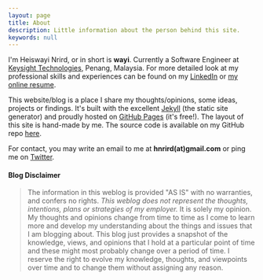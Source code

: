 ```yaml
---
layout: page
title: About
description: Little information about the person behind this site.
keywords: null
---
```


I'm Heiswayi Nrird, or in short is **wayi**. Currently a Software Engineer at [Keysight Technologies](http://www.keysight.com), Penang, Malaysia. For more detailed look at my professional skills and experiences can be found on my [LinkedIn](https://my.linkedin.com/in/nrird) or [my online resume](http://heiswayi.github.io/resume).

This website/blog is a place I share my thoughts/opinions, some ideas, projects or findings. It's built with the excellent [Jekyll](http://jekyllrb.com) (the static site generator) and proudly hosted on [GitHub Pages](https://pages.github.com/) (it's free!). The layout of this site is hand-made by me. The source code is available on my GitHub repo [here](http://github.com/heiswayi/heiswayi.github.io).

For contact, you may write an email to me at **hnrird(at)gmail.com** or ping me on [Twitter](https://twitter.com/HeiswayiNrird).

#### Blog Disclaimer

> The information in this weblog is provided "AS IS" with no warranties, and confers no rights. *This weblog does not represent the thoughts, intentions, plans or strategies of my employer.* It is solely my opinion. My thoughts and opinions change from time to time as I come to learn more and develop my understanding about the things and issues that I am blogging about. This blog just provides a snapshot of the knowledge, views, and opinions that I hold at a particular point of time and these might most probably change over a period of time. I reserve the right to evolve my knowledge, thoughts, and viewpoints over time and to change them without assigning any reason.
